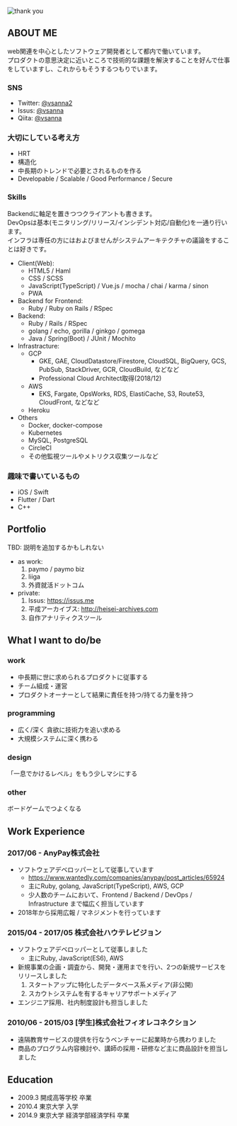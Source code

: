 ![thank you](https://i.imgur.com/UKRrZMi.gif)


## ABOUT ME
web関連を中心としたソフトウェア開発者として都内で働いています。  
プロダクトの意思決定に近いところで技術的な課題を解決することを好んで仕事をしていますし、これからもそうするつもりでいます。


### SNS
- Twitter: [@vsanna2](https://twitter.com/vsanna2)
- Issus: [@vsanna](https://issus.me/vsanna)
- Qiita: [@vsanna](https://qiita.com/vsanna)

### 大切にしている考え方
- HRT
- 構造化
- 中長期のトレンドで必要とされるものを作る
- Developable / Scalable / Good Performance / Secure

### Skills
Backendに軸足を置きつつクライアントも書きます。  
DevOpsは基本(モニタリング/リリース/インシデント対応/自動化)を一通り行います。  
インフラは専任の方にはおよびませんがシステムアーキテクチャの議論をすることは好きです。


- Client(Web):
    - HTML5 / Haml
    - CSS / SCSS
    - JavaScript(TypeScript) / Vue.js / mocha / chai / karma / sinon
    - PWA
- Backend for Frontend:
    - Ruby / Ruby on Rails / RSpec
- Backend:
    - Ruby / Rails / RSpec
    - golang / echo, gorilla / ginkgo / gomega
    - Java / Spring(Boot) / JUnit / Mochito
- Infrastracture:
    - GCP
        - GKE, GAE, CloudDatastore/Firestore, CloudSQL, BigQuery, GCS, PubSub, StackDriver, GCR, CloudBuild, などなど
        - Professional Cloud Architect取得(2018/12)
    - AWS
        - EKS, Fargate, OpsWorks, RDS, ElastiCache, S3, Route53, CloudFront, などなど
    - Heroku
- Others
    - Docker, docker-compose
    - Kubernetes
    - MySQL, PostgreSQL
    - CircleCI
    - その他監視ツールやメトリクス収集ツールなど

### 趣味で書いているもの
- iOS / Swift
- Flutter / Dart
- C++


## Portfolio
TBD: 説明を追加するかもしれない

- as work:
    1. paymo / paymo biz
    2. liiga
    3. 外資就活ドットコム
- private:
    1. Issus: https://issus.me
    2. 平成アーカイブス: http://heisei-archives.com
    3. 自作アナリティクスツール


## What I want to do/be

### work
- 中長期に世に求められるプロダクトに従事する
- チーム組成・運営
- プロダクトオーナーとして結果に責任を持つ/持てる力量を持つ

### programming
- 広く/深く 貪欲に技術力を追い求める
- 大規模システムに深く携わる

### design
「一息でかけるレベル」をもう少しマシにする

### other
ボードゲームでつよくなる


## Work Experience

### 2017/06 - AnyPay株式会社
- ソフトウェアデベロッパーとして従事しています
    - https://www.wantedly.com/companies/anypay/post_articles/65924
    - 主にRuby, golang, JavaScript(TypeScript), AWS, GCP
    - 少人数のチームにおいて、Frontend / Backend / DevOps / Infrastructure まで幅広く担当しています
- 2018年から採用広報 / マネジメントを行っています

### 2015/04 - 2017/05 株式会社ハウテレビジョン
- ソフトウェアデベロッパーとして従事しました
    - 主にRuby, JavaScript(ES6), AWS
- 新規事業の企画・調査から、開発・運用までを行い、2つの新規サービスをリリースしました
    1. スタートアップに特化したデータベース系メディア(非公開)
    2. スカウトシステムを有するキャリアサポートメディア
- エンジニア採用、社内制度設計も担当しました
    
### 2010/06 - 2015/03 [学生]株式会社フィオレコネクション
- 遠隔教育サービスの提供を行なうベンチャーに起業時から携わりました
- 商品のプログラム内容検討や、講師の採用・研修など主に商品設計を担当しました


## Education
- 2009.3 開成高等学校 卒業
- 2010.4 東京大学 入学
- 2014.9 東京大学 経済学部経済学科 卒業

